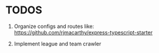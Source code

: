 # TODOS

1. Organize configs and routes like: https://github.com/rjmacarthy/express-typescript-starter

2. Implement league and team crawler
